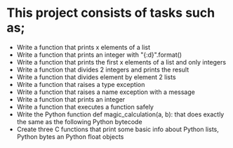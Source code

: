 # This project consists of tasks such as;

* Write a function that prints x elements of a list
* Write a function that prints an integer with "{:d}".format()
* Write a function that prints the first x elements of a list and only integers
* Write a function that divides 2 integers and prints the result
* Write a function that divides element by element 2 lists
* Write a function that raises a type exception
* Write a function that raises a name exception with a message
* Write a function that prints an integer
* Write a function that executes a function safely
* Write the Python function def magic_calculation(a, b): that does exactly the same as the following Python bytecode
* Create three C functions that print some basic info about Python lists, Python bytes an Python float objects
